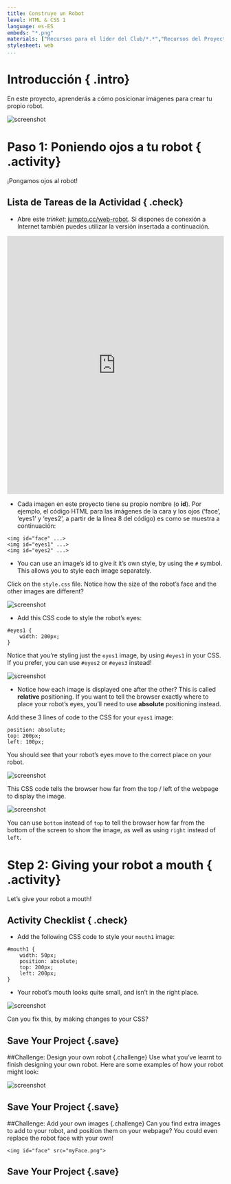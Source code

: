```yaml
---
title: Construye un Robot
level: HTML & CSS 1
language: es-ES
embeds: "*.png"
materials: ["Recursos para el líder del Club/*.*","Recursos del Proyecto/*.*"]
stylesheet: web
...
```


# Introducción { .intro}

En este proyecto, aprenderás a cómo posicionar imágenes para crear tu propio robot.

![screenshot](robot-final.png)

# Paso 1: Poniendo ojos a tu robot { .activity}

¡Pongamos ojos al robot!

## Lista de Tareas de la Actividad { .check}

+ Abre este *trinket*: <a href="http://jumpto.cc/web-robot" target="\_blank">jumpto.cc/web-robot</a>. Si dispones de conexión a Internet también puedes utilizar la versión insertada a continuación.

<div class="trinket">
  <iframe src="https://trinket.io/embed/html/b29b50e571" width="100%" height="600" frameborder="0" marginwidth="0" marginheight="0" allowfullscreen>
  </iframe>
</div>

+ Cada imagen en este proyecto tiene su propio nombre (o __id__). Por ejemplo, el código HTML para las imágenes de la cara y los ojos (‘face’, ‘eyes1’ y ‘eyes2’, a partir de la línea 8 del código) es como se muestra a continuación:

```
<img id="face" ...>
<img id="eyes1" ...>
<img id="eyes2" ...>
```

+ You can use an image’s id to give it it’s own style, by using the `#` symbol. This allows you to style each image separately.

Click on the `style.css` file. Notice how the size of the robot’s face and the other images are different?

![screenshot](robot-id.png)

+ Add this CSS code to style the robot’s eyes:

```
#eyes1 {
    width: 200px;
}
```

Notice that you’re styling just the `eyes1` image, by using `#eyes1` in your CSS. If you prefer, you can use `#eyes2` or `#eyes3` instead!

![screenshot](robot-eyes-width.png)

+ Notice how each image is displayed one after the other? This is called __relative__ positioning. If you want to tell the browser exactly where to place your robot’s eyes, you’ll need to use __absolute__ positioning instead.

Add these 3 lines of code to the CSS for your `eyes1` image:

```
position: absolute;
top: 200px;
left: 100px;
```

You should see that your robot’s eyes move to the correct place on your robot.

![screenshot](robot-eyes-position.png)

This CSS code tells the browser how far from the top / left of the webpage to display the image.

![screenshot](robot-eyes-position2.png)

You can use `bottom` instead of `top` to tell the browser how far from the bottom of the screen to show the image, as well as using `right` instead of `left`.

# Step 2: Giving your robot a mouth { .activity}

Let’s give your robot a mouth!

## Activity Checklist { .check}

+ Add the following CSS code to style your `mouth1` image:

```
#mouth1 {
    width: 50px;
    position: absolute;
    top: 200px;
    left: 200px;
}
```

+ Your robot’s mouth looks quite small, and isn’t in the right place.

![screenshot](robot-mouth.png)

Can you fix this, by making changes to your CSS?

## Save Your Project {.save}

##Challenge: Design your own robot {.challenge}
Use what you’ve learnt to finish designing your own robot. Here are some examples of how your robot might look:

![screenshot](robot-examples.png)

## Save Your Project {.save}

##Challenge: Add your own images {.challenge}
Can you find extra images to add to your robot, and position them on your webpage? You could even replace the robot face with your own!

```
<img id="face" src="myFace.png">
```

## Save Your Project {.save}
